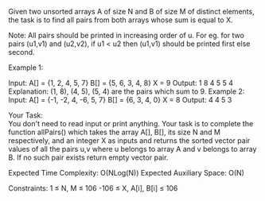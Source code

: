 Given two unsorted arrays A of size N and B of size M of distinct elements, the task is to find all pairs from both arrays whose sum is equal to X.

Note: All pairs should be printed in increasing order of u. For eg. for two pairs (u1,v1) and (u2,v2), if u1 < u2 then
(u1,v1) should be printed first else second.

Example 1:

Input:
A[] = {1, 2, 4, 5, 7}
B[] = {5, 6, 3, 4, 8} 
X = 9 
Output: 
1 8
4 5 
5 4
Explanation:
(1, 8), (4, 5), (5, 4) are the
pairs which sum to 9.
Example 2:
Input:
A[] = {-1, -2, 4, -6, 5, 7}
B[] = {6, 3, 4, 0} 
X = 8 
Output:
4 4 
5 3

Your Task:  
You don't need to read input or print anything. Your task is to complete the function allPairs() which takes the array A[], B[], its size N and M respectively, and an integer X as inputs and returns the sorted vector pair values of all the pairs u,v where u belongs to array A and v belongs to array B. If no such pair exists return empty vector pair.


Expected Time Complexity: O(NLog(N))
Expected Auxiliary Space: O(N)


Constraints:
1 ≤ N, M ≤ 106
-106 ≤ X, A[i], B[i] ≤ 106
